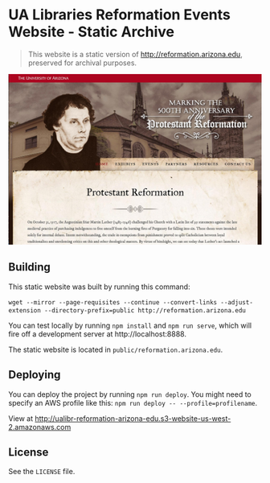 # UA Libraries Reformation Events Website - Static Archive

> This website is a static version of http://reformation.arizona.edu, preserved for archival purposes.

![screenshot](screenshot.jpg)

## Building

This static website was built by running this command:

```
wget --mirror --page-requisites --continue --convert-links --adjust-extension --directory-prefix=public http://reformation.arizona.edu
```

You can test locally by running `npm install` and `npm run serve`, which will fire off a development server at http://localhost:8888.

The static website is located in `public/reformation.arizona.edu`.

## Deploying

You can deploy the project by running `npm run deploy`. You might need to specify an AWS profile like this: `npm run deploy -- --profile=profilename`.

View at http://ualibr-reformation-arizona-edu.s3-website-us-west-2.amazonaws.com

## License

See the `LICENSE` file.
